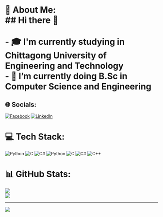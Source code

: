 # 💫 About Me:<br>## Hi there 👋<br><br>- 🎓 I'm currently studying in Chittagong University of Engineering and Technology  <br>- 🌱 I’m currently doing B.Sc in Computer Science and Engineering


## 🌐 Socials:
[![Facebook](https://img.shields.io/badge/Facebook-%231877F2.svg?logo=Facebook&logoColor=white)](https://facebook.com/https://www.facebook.com/ahmed.abrar.1612/) [![LinkedIn](https://img.shields.io/badge/LinkedIn-%230077B5.svg?logo=linkedin&logoColor=white)](https://linkedin.com/in/https://www.linkedin.com/in/ahmed-abrar-a42699278/) 

# 💻 Tech Stack:
![Python](https://img.shields.io/badge/python-3670A0?style=plastic&logo=python&logoColor=ffdd54) ![C](https://img.shields.io/badge/c-%2300599C.svg?style=plastic&logo=c&logoColor=white) ![C#](https://img.shields.io/badge/c%23-%23239120.svg?style=plastic&logo=csharp&logoColor=white) ![Python](https://img.shields.io/badge/python-3670A0?style=plastic&logo=python&logoColor=ffdd54) ![C](https://img.shields.io/badge/c-%2300599C.svg?style=plastic&logo=c&logoColor=white) ![C#](https://img.shields.io/badge/c%23-%23239120.svg?style=plastic&logo=csharp&logoColor=white) ![C++](https://img.shields.io/badge/c++-%2300599C.svg?style=plastic&logo=c%2B%2B&logoColor=white)
# 📊 GitHub Stats:
![](https://github-readme-streak-stats.herokuapp.com/?user=AhmedAbrarZayad&theme=dark&hide_border=true)<br/>
![](https://github-readme-stats.vercel.app/api/top-langs/?username=AhmedAbrarZayad&theme=dark&hide_border=true&include_all_commits=true&count_private=true&layout=compact)

---
[![](https://visitcount.itsvg.in/api?id=AhmedAbrarZayad&icon=1&color=1)](https://visitcount.itsvg.in)

<!-- Proudly created with GPRM ( https://gprm.itsvg.in ) -->
